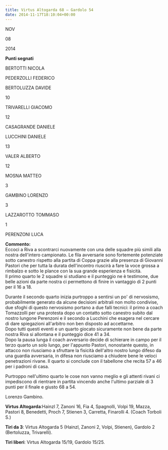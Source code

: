 ```yaml
---
title: Virtus Altogarda 68 – Gardolo 54
date: 2014-11-17T18:10:04+00:00
---
```

NOV

08

2014

**Punti segnati**

BERTOTTI NICOLA

PEDERZOLLI FEDERICO

BERTOLUZZA DAVIDE

10

TRIVARELLI GIACOMO

12

CASAGRANDE DANIELE

LUCCHINI DANIELE

13

VALER ALBERTO

12

MOSNA MATTEO

3

GAMBINO LORENZO

3

LAZZAROTTO TOMMASO

1

PERENZONI LUCA

**Commento:**  
Eccoci a Riva a scontrarci nuovamente con una delle squadre più simili alla nostra dell'intero campionato. Le fila avversarie sono fortemente potenziate sotto canestro rispetto alla partita di Coppa grazie alla presenza di Giovanni Pastori che per tutta la durata dell'incontro riuscirà a fare la voce grossa a rimbalzo e sotto le plance con la sua grande esperienza e fisicità.  
Il primo quarto le 2 squadre si studiano e il punteggio ne è testimone, due belle azioni da parte nostra ci permettono di finire in vantaggio di 2 punti per il 16 a 18.

Durante il secondo quarto inizia purtroppo a sentirsi un po' di nervosismo, probabilmente generato da alcune decisioni arbitrali non molto condivise, due sfoghi di questo nervosismo portano a due falli tecnici: il primo a coach Tomazzolli per una protesta dopo un contatto sotto canestro subito dal nostro lungone Perenzoni e il secondo a Lucchini che esagera nel cercare di dare spiegazioni all'arbitro non ben disposto ad accettarne.  
Dopo tutti questi eventi e un quarto giocato sicuramente non bene da parte nostra Riva si allontana e il punteggio dice 41 a 34.  
Dopo la pausa lunga il coach avversario decide di schierare in campo per il terzo quarto un solo lungo, per l'appunto Pastori, nonostante questo, in attacco non riusciamo a sfruttare la fisicità dell'altro nostro lungo difeso da una guardia avversaria, in difesa non riusciamo a chiudere bene le veloci penetrazioni rivane. Il quarto si conclude con il tabellone che recita 57 a 46 per i padroni di casa.

Purtroppo nell'ultimo quarto le cose non vanno meglio e gli attenti rivani ci impediscono di rientrare in partita vincendo anche l'ultimo parziale di 3 punti per il finale e giusto 68 a 54.

Lorenzo Gambino.

**Virtus Altogarda**:Hainzl 7, Zanoni 16, Fia 4, Spagnolli, Volpi 19, Mazza, Pastori 8, Benedetti, Proch 7, Stienen 3, Carretta, Finarolli 4. (Coach Torboli S.)

**Tiri da 3**: Virtus Altogarda 5 (Hainzl, Zanoni 2, Volpi, Stienen), Gardolo 2 (Bertoluzza, Trivarelli).

**Tiri liberi**: Virtus Altogarda 15/19, Gardolo 15/25.